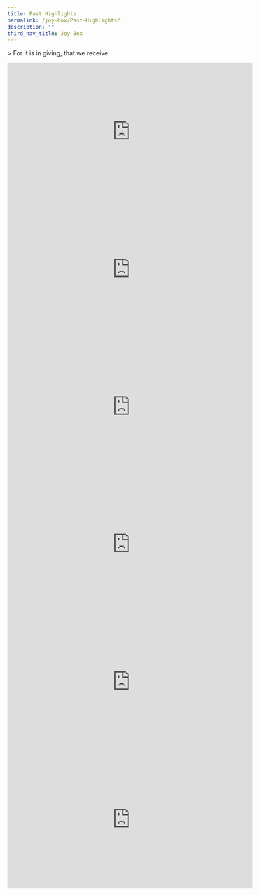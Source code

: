 ```yaml
---
title: Past Highlights
permalink: /joy-box/Past-Highlights/
description: ""
third_nav_title: Joy Box
---
```

&gt; For it is in giving, that we receive.

<iframe src="https://www.facebook.com/plugins/video.php?height=314&amp;href=https%3A%2F%2Fwww.facebook.com%2Fwatch%2Fvideos%2F663319708562923%2F&amp;show_text=false&amp;width=560&amp;t=0" width="560" height="314" style="border:none;overflow:hidden" scrolling="no" frameborder="0" allowfullscreen="true" allow="autoplay; clipboard-write; encrypted-media; picture-in-picture; web-share"></iframe>

<iframe src="https://www.facebook.com/plugins/video.php?height=314&amp;href=https%3A%2F%2Fwww.facebook.com%2Fwatch%2Fvideos%2F616256856382731%2F&amp;show_text=false&amp;width=560&amp;t=0" width="560" height="314" style="border:none;overflow:hidden" scrolling="no" frameborder="0" allowfullscreen="true" allow="autoplay; clipboard-write; encrypted-media; picture-in-picture; web-share"></iframe>

<iframe src="https://www.facebook.com/plugins/video.php?height=314&amp;href=https%3A%2F%2Fwww.facebook.com%2Fwatch%2Fvideos%2F420769999497523%2F&amp;show_text=false&amp;width=560&amp;t=0" width="560" height="314" style="border:none;overflow:hidden" scrolling="no" frameborder="0" allowfullscreen="true" allow="autoplay; clipboard-write; encrypted-media; picture-in-picture; web-share"></iframe>

<iframe src="https://www.facebook.com/plugins/video.php?height=314&amp;href=https%3A%2F%2Fwww.facebook.com%2Fwatch%2Fvideos%2F1512411895631463%2F&amp;show_text=false&amp;width=560&amp;t=0" width="560" height="314" style="border:none;overflow:hidden" scrolling="no" frameborder="0" allowfullscreen="true" allow="autoplay; clipboard-write; encrypted-media; picture-in-picture; web-share"></iframe>

<iframe src="https://www.facebook.com/plugins/video.php?height=314&amp;href=https%3A%2F%2Fwww.facebook.com%2Fwatch%2Fvideos%2F234746388002099%2F&amp;show_text=false&amp;width=560&amp;t=0" width="560" height="314" style="border:none;overflow:hidden" scrolling="no" frameborder="0" allowfullscreen="true" allow="autoplay; clipboard-write; encrypted-media; picture-in-picture; web-share"></iframe>

<iframe src="https://www.facebook.com/plugins/video.php?height=314&amp;href=https%3A%2F%2Fwww.facebook.com%2Fwatch%2Fvideos%2F5028664790507192%2F&amp;show_text=false&amp;width=560&amp;t=0" width="560" height="314" style="border:none;overflow:hidden" scrolling="no" frameborder="0" allowfullscreen="true" allow="autoplay; clipboard-write; encrypted-media; picture-in-picture; web-share"></iframe>
